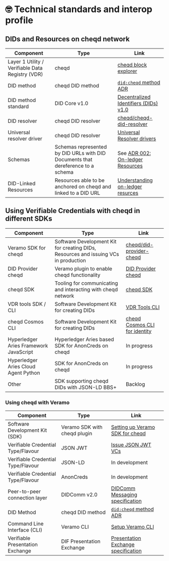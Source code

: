 # 🤓 Technical standards and interop profile

## DIDs and Resources on cheqd network

| Component                                        | Type                                                                            | Link                                                                                                                 |
| ------------------------------------------------ | ------------------------------------------------------------------------------- | -------------------------------------------------------------------------------------------------------------------- |
| Layer 1 Utility / Verifiable Data Registry (VDR) | cheqd                                                                           | [cheqd block explorer](https://explorer.cheqd.io/)                                                                   |
| DID method                                       | cheqd DID method                                                                | [`did:cheqd` method ADR](https://docs.cheqd.io/node/architecture/adr-list/adr-002-cheqd-did-method)                  |
| DID method standard                              | DID Core v1.0                                                                   | [Decentralized Identifiers (DIDs) v1.0](https://www.w3.org/TR/did-core/)                                             |
| DID resolver                                     | cheqd DID resolver                                                              | [cheqd/cheqd-did-resolver](https://github.com/cheqd/cheqd-did-resolver)                                              |
| Universal resolver driver                        | cheqd DID resolver                                                              | [Universal Resolver drivers](https://github.com/decentralized-identity/universal-resolver)                           |
| Schemas                                          | Schemas represented by DID URLs with DID Documents that dereference to a schema | See [ADR 002: On-ledger Resources](https://docs.cheqd.io/identity/architecture/adr-list/adr-002-on-ledger-resources) |
| DID-Linked Resources                             | Resources able to be anchored on cheqd and linked to a DID URL                  | [Understanding on-ledger resurces](https://docs.cheqd.io/identity/guides/did-linked-resources)                                 |

## Using Verifiable Credentials with cheqd in different SDKs

| Component                              | Type                                                                                | Link                                                                                                                             |
| -------------------------------------- | ----------------------------------------------------------------------------------- | -------------------------------------------------------------------------------------------------------------------------------- |
| Veramo SDK for cheqd                   | Software Development Kit for creating DIDs, Resources and issuing VCs in production | [cheqd/did-provider-cheqd](https://github.com/cheqd/did-provider-cheqd)                                                          |
| DID Provider cheqd                     | Veramo plugin to enable cheqd functionality                                         | [DID Provider cheqd](https://github.com/cheqd/did-provider-cheqd)                                                                |
| cheqd SDK                              | Tooling for communicating and interacting with cheqd network                        | [cheqd SDK](https://github.com/cheqd/sdk)                                                                                        |
| VDR tools SDK / CLI                    | Software Development Kit for creating DIDs                                          | [VDR Tools CLI](https://docs.cheqd.io/identity/advanced-features-and-alternatives/vdr-tools-with-cheqd)                          |
| cheqd Cosmos CLI                       | Software Development Kit for creating DIDs                                          | [cheqd Cosmos CLI for identity](https://docs.cheqd.io/identity/advanced-features-and-alternatives/cheqd-cosmos-cli-for-identity) |
| Hyperledger Aries Framework JavaScript | Hyperledger Aries based SDK for AnonCreds on cheqd                                  | In progress                                                                                                                      |
| Hyperledger Aries Cloud Agent Python   | SDK for AnonCreds on cheqd                                                          | In progress                                                                                                                      |
| Other                                  | SDK supporting cheqd DIDs with JSON-LD BBS+                                         | Backlog                                                                                                                          |

### Using cheqd with Veramo

| Component                          | Type                         | Link                                                                                                                                    |
| ---------------------------------- | ---------------------------- | --------------------------------------------------------------------------------------------------------------------------------------- |
| Software Development Kit (SDK)     | Veramo SDK with cheqd plugin | [Setting up Veramo SDK for cheqd](https://docs.cheqd.io/identity/guides/software-development-kits-sdks/veramo-sdk-for-cheqd)            |
| Verifiable Credential Type/Flavour | JSON JWT                     | [Issue JSON JWT VCs](https://docs.cheqd.io/identity/tutorials/verifiable-credentials-and-presentations/json-jwt/verifiable-credentials) |
| Verifiable Credential Type/Flavour | JSON-LD                      | In development                                                                                                                          |
| Verifiable Credential Type/Flavour | AnonCreds                    | In development                                                                                                                          |
| Peer-to-peer connection layer      | DIDComm v2.0                 | [DIDComm Messaging specification](https://identity.foundation/didcomm-messaging/spec/)                                                  |
| DID Method                         | cheqd DID method             | [`did:cheqd` method ADR](https://docs.cheqd.io/node/architecture/adr-list/adr-002-cheqd-did-method)                                     |
| Command Line Interface (CLI)       | Veramo CLI                   | [Setup Veramo CLI](https://docs.cheqd.io/identity/guides/software-development-kits-sdks/veramo-sdk-for-cheqd/setup-cli)                 |
| Verifiable Presentation Exchange   | DIF Presentation Exchange    | [Presentation Exchange specification](https://identity.foundation/presentation-exchange/)                                               |
